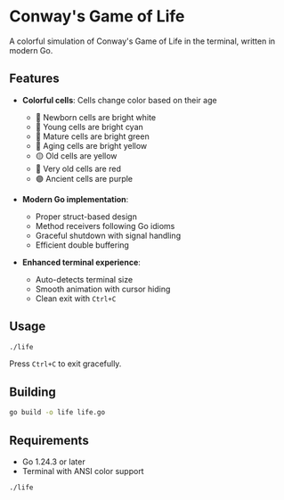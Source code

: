 # Conway's Game of Life

A colorful simulation of Conway's Game of Life in the terminal, written in modern Go.

## Features

- **Colorful cells**: Cells change color based on their age
  - 🤍 Newborn cells are bright white
  - 🩵 Young cells are bright cyan  
  - 💚 Mature cells are bright green
  - 💛 Aging cells are bright yellow
  - 🟡 Old cells are yellow
  - 🔴 Very old cells are red
  - 🟣 Ancient cells are purple

- **Modern Go implementation**: 
  - Proper struct-based design
  - Method receivers following Go idioms
  - Graceful shutdown with signal handling
  - Efficient double buffering

- **Enhanced terminal experience**:
  - Auto-detects terminal size
  - Smooth animation with cursor hiding
  - Clean exit with `Ctrl+C`

## Usage

```bash
./life
```

Press `Ctrl+C` to exit gracefully.

## Building

```bash
go build -o life life.go
```

## Requirements

- Go 1.24.3 or later
- Terminal with ANSI color support

```
./life
```
